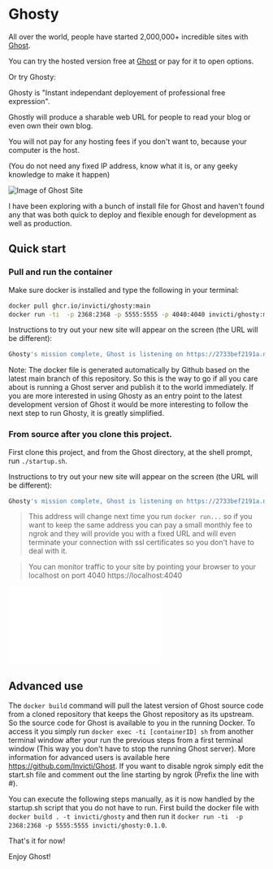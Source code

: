 # Ghosty


All over the world, people have started 2,000,000+ incredible sites with [Ghost](https://ghost.org).

You can try the hosted version free at [Ghost](https://ghost.org) or pay for it to open options.

Or try Ghosty:

Ghosty is "Instant independant deployement of professional free expression". 

Ghostly will produce a sharable web URL for people to read your blog or even own their own blog. 

You will not pay for any hosting fees if you don't want to, because your computer is the host. 

(You do not need any fixed IP address, know what it is, or any geeky knowledge to make it happen)

![Image of Ghost Site](https://user-images.githubusercontent.com/120485/66918181-f88fdc80-f048-11e9-8135-d9c0e7b35ebc.png)
	

I have been exploring with a bunch of  install file for Ghost and haven't found any that was both quick to deploy and flexible enough for development as well as production.


## Quick start

### Pull and run the container

Make sure docker is installed and type the following in your terminal:

```bash
docker pull ghcr.io/invicti/ghosty:main
docker run -ti  -p 2368:2368 -p 5555:5555 -p 4040:4040 invicti/ghosty:main sh
```
Instructions to try out your new site will appear on the screen (the URL will be different):
```bash
Ghosty's mission complete, Ghost is listening on https://2733bef2191a.ngrok.io. Control C to exit.
```

Note: The docker file is generated automatically by Github based on the latest main branch of this repository. So this is the way to go if all you care about is running a Ghost server and publish it to the world immediately.
If you are more interested in using Ghosty as an entry point to the latest development version of Ghost it would be more interesting to follow the next step to run Ghosty, it is greatly simplified.


### From source after you clone this project.

First clone this project, and from the Ghost directory, at the shell prompt, run `./startup.sh`.

Instructions to try out your new site will appear on the screen (the URL will be different):
```bash
Ghosty's mission complete, Ghost is listening on https://2733bef2191a.ngrok.io. Control C to exit.
```

> This address will change next time you run `docker run...` so if you want to keep the same address you can pay a small monthly fee to ngrok and they will provide you with a fixed URL and will even terminate your connection with ssl certificates so you don't have to deal with it.

> You can monitor traffic to your site by pointing your browser to your localhost on port 4040  https://localhost:4040

![Image of Ghost Site](ngrokStatus.pdf)

## Advanced use
The `docker build` command will pull the latest version of Ghost source code from a cloned repository that keeps the Ghost repository as its upstream. So the source code for Ghost is available to you in the running Docker. To access it you simply run `docker exec -ti [containerID] sh` from another terminal window after your run the previous steps from a first terminal window (This way you don't have to stop the running Ghost server). More information for advanced users is available here https://github.com/Invicti/Ghost.
If you want to disable ngrok simply edit the start.sh file and comment out the line starting by ngrok (Prefix the line with #).

You can execute the following steps manually, as it is now handled by the startup.sh script that you do not have to run. First build the docker file with `docker build . -t invicti/ghosty` and then run it `docker run -ti  -p 2368:2368 -p 5555:5555 invicti/ghosty:0.1.0`.


That's it for now!

Enjoy Ghost!
